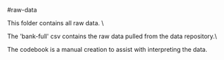 #raw-data

This folder contains all raw data. \

The 'bank-full' csv contains the raw data pulled from the data repository.\

The codebook is a manual creation to assist with interpreting the data.
